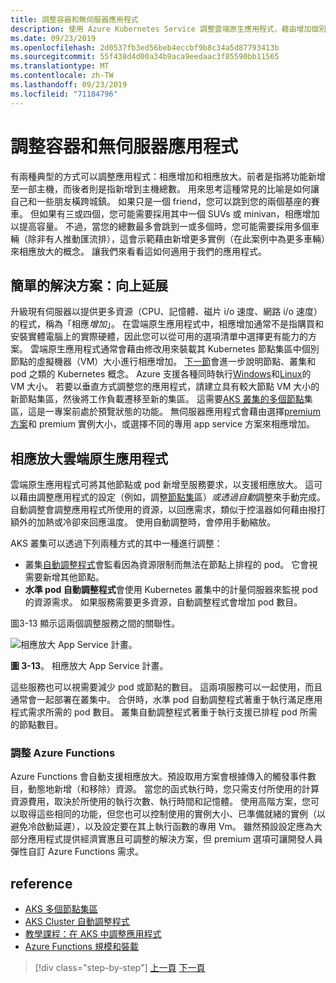 ```yaml
---
title: 調整容器和無伺服器應用程式
description: 使用 Azure Kubernetes Service 調整雲端原生應用程式，藉由增加個別機器資源或增加應用程式叢集中的機器數目，以滿足使用者需求。
ms.date: 09/23/2019
ms.openlocfilehash: 2d0537fb3ed56beb4eccbf9b8c34a5d87793413b
ms.sourcegitcommit: 55f438d4d00a34b9aca9eedaac3f85590bb11565
ms.translationtype: MT
ms.contentlocale: zh-TW
ms.lasthandoff: 09/23/2019
ms.locfileid: "71184796"
---
```

# <a name="scaling-containers-and-serverless-applications"></a>調整容器和無伺服器應用程式

有兩種典型的方式可以調整應用程式：相應增加和相應放大。前者是指將功能新增至一部主機，而後者則是指新增到主機總數。 用來思考這種常見的比喻是如何讓自己和一些朋友橫跨城鎮。 如果只是一個 friend，您可以跳到您的兩個基座的賽車。 但如果有三或四個，您可能需要採用其中一個 SUVs 或 minivan，相應增加以提高容量。 不過，當您的總數最多會跳到一或多個時，您可能需要採用多個車輛（除非有人推動匯流排），這會示範藉由新增更多實例（在此案例中為更多車輛）來相應放大的概念。 讓我們來看看這如何適用于我們的應用程式。

## <a name="the-simple-solution-scaling-up"></a>簡單的解決方案：向上延展

升級現有伺服器以提供更多資源（CPU、記憶體、磁片 i/o 速度、網路 i/o 速度）的程式，稱為「相應*增加*」。 在雲端原生應用程式中，相應增加通常不是指購買和安裝實體電腦上的實際硬體，因此您可以從可用的選項清單中選擇更有能力的方案。 雲端原生應用程式通常會藉由修改用來裝載其 Kubernetes 節點集區中個別節點的虛擬機器（VM）大小進行相應增加。 [下一節](leverage-containers-orchestrators.md)會進一步說明節點、叢集和 pod 之類的 Kubernetes 概念。 Azure 支援各種同時執行[Windows](https://docs.microsoft.com/azure/virtual-machines/windows/sizes?toc=%2fazure%2fvirtual-machines%2fwindows%2ftoc.json)和[Linux](https://docs.microsoft.com/azure/virtual-machines/linux/sizes)的 VM 大小。 若要以垂直方式調整您的應用程式，請建立具有較大節點 VM 大小的新節點集區，然後將工作負載遷移至新的集區。 這需要[AKS 叢集的多個節點](https://docs.microsoft.com/azure/aks/use-multiple-node-pools)集區，這是一專案前處於預覽狀態的功能。 無伺服器應用程式會藉由選擇[premium 方案](https://docs.microsoft.com/azure/azure-functions/functions-scale)和 premium 實例大小，或選擇不同的專用 app service 方案來相應增加。

## <a name="scaling-out-cloud-native-apps"></a>相應放大雲端原生應用程式

雲端原生應用程式可將其他節點或 pod 新增至服務要求，以支援相應放大。 這可以藉由調整應用程式的設定（例如，調整[節點集](https://docs.microsoft.com/azure/aks/use-multiple-node-pools#scale-a-node-pool-manually)區）*或透過自動*調整來手動完成。 自動調整會調整應用程式所使用的資源，以回應需求，類似于控溫器如何藉由撥打額外的加熱或冷卻來回應溫度。 使用自動調整時，會停用手動縮放。

AKS 叢集可以透過下列兩種方式的其中一種進行調整：

- 叢集[自動調整程式](https://docs.microsoft.com/azure/aks/cluster-autoscaler)會監看因為資源限制而無法在節點上排程的 pod。 它會視需要新增其他節點。
- **水準 pod 自動調整程式**會使用 Kubernetes 叢集中的計量伺服器來監視 pod 的資源需求。 如果服務需要更多資源，自動調整程式會增加 pod 數目。

圖3-13 顯示這兩個調整服務之間的關聯性。

![相應放大 App Service 計畫。](./media/aks-cluster-autoscaler.png)

**圖 3-13**。 相應放大 App Service 計畫。

這些服務也可以視需要減少 pod 或節點的數目。 這兩項服務可以一起使用，而且通常會一起部署在叢集中。 合併時，水準 pod 自動調整程式著重于執行滿足應用程式需求所需的 pod 數目。 叢集自動調整程式著重于執行支援已排程 pod 所需的節點數目。

### <a name="scaling-azure-functions"></a>調整 Azure Functions

Azure Functions 會自動支援相應放大。預設取用方案會根據傳入的觸發事件數目，動態地新增（和移除）資源。 當您的函式執行時，您只需支付所使用的計算資源費用，取決於所使用的執行次數、執行時間和記憶體。 使用高階方案，您可以取得這些相同的功能，但您也可以控制使用的實例大小、已準備就緒的實例（以避免冷啟動延遲），以及設定要在其上執行函數的專用 Vm。 雖然預設設定應為大部分應用程式提供經濟實惠且可調整的解決方案，但 premium 選項可讓開發人員彈性自訂 Azure Functions 需求。

## <a name="references"></a>reference

- [AKS 多個節點集區](https://docs.microsoft.com/azure/aks/use-multiple-node-pools)
- [AKS Cluster 自動調整程式](https://docs.microsoft.com/azure/aks/cluster-autoscaler)
- [教學課程：在 AKS 中調整應用程式](https://docs.microsoft.com/azure/aks/tutorial-kubernetes-scale)
- [Azure Functions 規模和裝載](https://docs.microsoft.com/azure/azure-functions/functions-scale)

>[!div class="step-by-step"]
>[上一頁](deploy-containers-azure.md)
>[下一頁](other-deployment-options.md)
